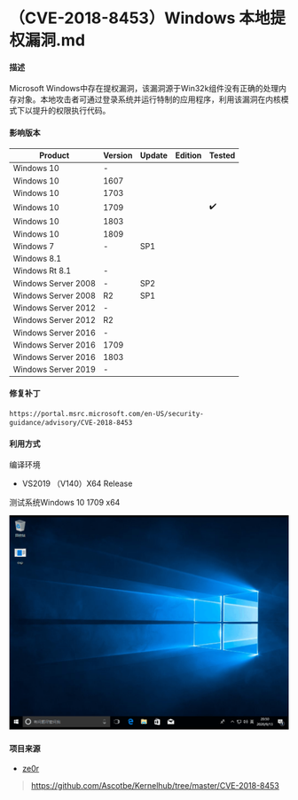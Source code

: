 # （CVE-2018-8453）Windows 本地提权漏洞.md

#### 描述

Microsoft Windows中存在提权漏洞，该漏洞源于Win32k组件没有正确的处理内存对象。本地攻击者可通过登录系统并运行特制的应用程序，利用该漏洞在内核模式下以提升的权限执行代码。

#### 影响版本

| Product             | Version | Update | Edition | Tested |
| ------------------- | ------- | ------ | ------- | ------ |
| Windows 10          | -       |        |         |        |
| Windows 10          | 1607    |        |         |        |
| Windows 10          | 1703    |        |         |        |
| Windows 10          | 1709    |        |         | ✔️      |
| Windows 10          | 1803    |        |         |        |
| Windows 10          | 1809    |        |         |        |
| Windows 7           | -       | SP1    |         |        |
| Windows 8.1         |         |        |         |        |
| Windows Rt 8.1      | -       |        |         |        |
| Windows Server 2008 | -       | SP2    |         |        |
| Windows Server 2008 | R2      | SP1    |         |        |
| Windows Server 2012 | -       |        |         |        |
| Windows Server 2012 | R2      |        |         |        |
| Windows Server 2016 | -       |        |         |        |
| Windows Server 2016 | 1709    |        |         |        |
| Windows Server 2016 | 1803    |        |         |        |
| Windows Server 2019 | -       |        |         |        |

#### 修复补丁

```
https://portal.msrc.microsoft.com/en-US/security-guidance/advisory/CVE-2018-8453
```

#### 利用方式

编译环境

- VS2019 （V140）X64 Release

测试系统Windows 10 1709 x64

[![CVE-2018-8453](.resource/%EF%BC%88CVE-2018-8453%EF%BC%89Windows%20%E6%9C%AC%E5%9C%B0%E6%8F%90%E6%9D%83%E6%BC%8F%E6%B4%9E/media/CVE-2018-8453_win10_1709_x64.gif)](https://github.com/Ascotbe/Random-img/raw/master/WindowsKernelExploits/CVE-2018-8453_win10_1709_x64.gif?raw=true)

#### 项目来源

- [ze0r](https://github.com/ze0r/cve-2018-8453-exp)

> https://github.com/Ascotbe/Kernelhub/tree/master/CVE-2018-8453